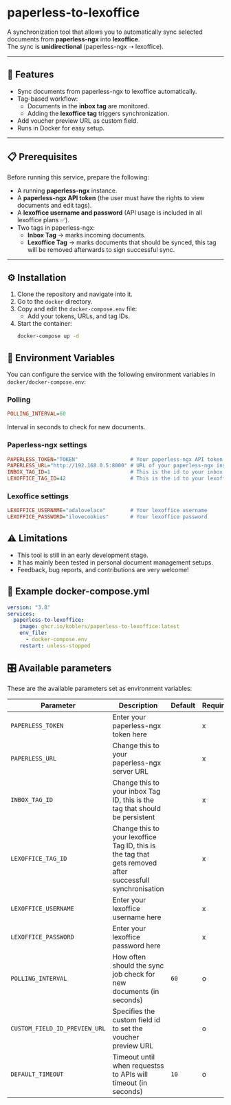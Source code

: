 # paperless-to-lexoffice

A synchronization tool that allows you to automatically sync selected documents from **paperless-ngx** into **lexoffice**.  
The sync is **unidirectional** (paperless-ngx ➝ lexoffice).

---

## 🚀 Features
- Sync documents from paperless-ngx to lexoffice automatically.  
- Tag-based workflow:  
  - Documents in the **inbox tag** are monitored.  
  - Adding the **lexoffice tag** triggers synchronization.  
- Add voucher preview URL as custom field.
- Runs in Docker for easy setup.  

---

## 📋 Prerequisites

Before running this service, prepare the following:

- A running **paperless-ngx** instance.  
- A **paperless-ngx API token** (the user must have the rights to view documents and edit tags).  
- A **lexoffice username and password** (API usage is included in all lexoffice plans ✅).  
- Two tags in paperless-ngx:  
  - **Inbox Tag** → marks incoming documents.
  - **Lexoffice Tag** → marks documents that should be synced, this tag will be removed afterwards to sign successful sync.

---

## ⚙️ Installation

1. Clone the repository and navigate into it.  
2. Go to the `docker` directory.  
3. Copy and edit the `docker-compose.env` file:
   - Add your tokens, URLs, and tag IDs.  
4. Start the container:
   ```bash
   docker-compose up -d

## 🔧 Environment Variables

You can configure the service with the following environment variables in `docker/docker-compose.env`:

### Polling

```ini
POLLING_INTERVAL=60
```

Interval in seconds to check for new documents.

### Paperless-ngx settings

```ini
PAPERLESS_TOKEN="TOKEN"                 # Your paperless-ngx API token
PAPERLESS_URL="http://192.168.0.5:8000" # URL of your paperless-ngx instance
INBOX_TAG_ID=1                          # This is the id to your inbox Tag, this tag stays persistent
LEXOFFICE_TAG_ID=42                     # This is the id to your lexoffice Tag, this tag will be removed after successful sync
```

### Lexoffice settings

```ini
LEXOFFICE_USERNAME="adalovelace"        # Your lexoffice username
LEXOFFICE_PASSWORD="ilovecookies"       # Your lexoffice password
```

## ⚠️ Limitations

- This tool is still in an early development stage.
- It has mainly been tested in personal document management setups.
- Feedback, bug reports, and contributions are very welcome!

## 📄 Example docker-compose.yml

```yaml
version: "3.8"
services:
  paperless-to-lexoffice:
    image: ghcr.io/koblers/paperless-to-lexoffice:latest
    env_file:
      - docker-compose.env
    restart: unless-stopped
```

## 🎛️ Available parameters

These are the available parameters set as environment variables:

| Parameter                     | Description                                                                                               | Default | Required |
| ----------------------------- | --------------------------------------------------------------------------------------------------------- | ------- | -------- |
| `PAPERLESS_TOKEN`             | Enter your paperless-ngx token here                                                                       |         | x        |
| `PAPERLESS_URL`               | Change this to your paperless-ngx server URL                                                              |         | x        |
| `INBOX_TAG_ID`                | Change this to your inbox Tag ID, this is the tag that should be persistent                               |         | x        |
| `LEXOFFICE_TAG_ID`            | Change this to your lexoffice Tag ID, this is the tag that gets removed after successfull synchronisation |         | x        |
| `LEXOFFICE_USERNAME`          | Enter your lexoffice username here                                                                        |         | x        |
| `LEXOFFICE_PASSWORD`          | Enter your lexoffice password here                                                                        |         | x        |
| `POLLING_INTERVAL`            | How often should the sync job check for new documents (in seconds)                                        | `60`    | o        |
| `CUSTOM_FIELD_ID_PREVIEW_URL` | Specifies the custom field id to set the voucher preview URL                                              |         | o        |
| `DEFAULT_TIMEOUT`             | Timeout until when requestss to APIs will timeout (in seconds)                                            | `10`    | o        |

